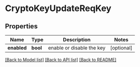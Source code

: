 # CryptoKeyUpdateReqKey

## Properties
Name | Type | Description | Notes
------------ | ------------- | ------------- | -------------
**enabled** | **bool** | enable or disable the key | [optional] 

[[Back to Model list]](../README.md#documentation-for-models) [[Back to API list]](../README.md#documentation-for-api-endpoints) [[Back to README]](../README.md)


